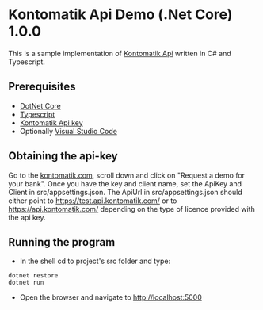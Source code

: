 # Kontomatik Api Demo (.Net Core) 1.0.0

This is a sample implementation of [Kontomatik Api](http://developer.kontomatik.com/api-doc/) written in C# and Typescript.

## Prerequisites

* [DotNet Core](https://www.microsoft.com/net/core)
* [Typescript](https://www.typescriptlang.org/)
* [Kontomatik Api key](http://kontomatik.com/)
* Optionally [Visual Studio Code](http://code.visualstudio.com)

## Obtaining the api-key

Go to the [kontomatik.com](http://kontomatik.com/), scroll down and click on "Request a demo for your bank".
Once you have the key and client name, set the ApiKey and Client in src/appsettings.json.
The ApiUrl in src/appsettings.json should either point to https://test.api.kontomatik.com/ or to https://api.kontomatik.com/ depending on the type of licence provided with the api key.

## Running the program

* In the shell cd to project's src folder and type:
```
dotnet restore
dotnet run
```
* Open the browser and navigate to [http://localhost:5000](http://localhost:5000)
